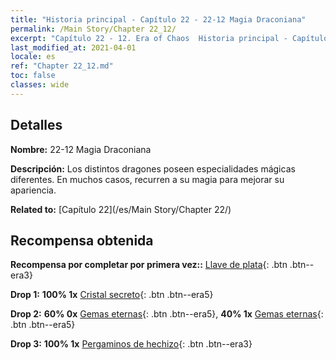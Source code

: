 ```yaml
---
title: "Historia principal - Capítulo 22 - 22-12 Magia Draconiana"
permalink: /Main Story/Chapter 22_12/
excerpt: "Capítulo 22 - 12. Era of Chaos  Historia principal - Capítulo 22_12. 22-12 Magia Draconiana"
last_modified_at: 2021-04-01
locale: es
ref: "Chapter 22_12.md"
toc: false
classes: wide
---
```


## Detalles

 **Nombre:** 22-12 Magia Draconiana

 **Descripción:** Los distintos dragones poseen especialidades mágicas diferentes. En muchos casos, recurren a su magia para mejorar su apariencia.

 **Related to:** [Capítulo 22](/es/Main Story/Chapter 22/)

## Recompensa obtenida

 **Recompensa por completar por primera vez::** [Llave de plata](/es/Items/con_693/){: .btn .btn--era3}

 **Drop 1:** **100% 1x** [Cristal secreto](/es/Items/mat_80/){: .btn .btn--era5}

 **Drop 2:** **60% 0x** [Gemas eternas](/es/Items/mat_72/){: .btn .btn--era5}, **40% 1x** [Gemas eternas](/es/Items/mat_72/){: .btn .btn--era5}

 **Drop 3:** **100% 1x** [Pergaminos de hechizo](/es/Items/con_694/){: .btn .btn--era3}

